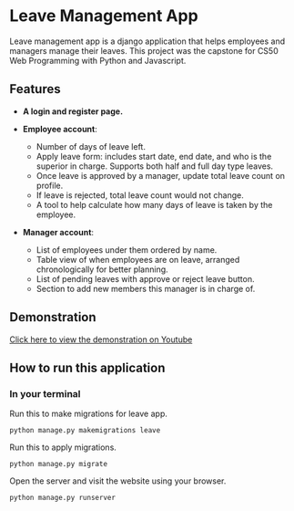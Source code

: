 # Leave Management App
Leave management app is a django application that helps employees and managers manage their leaves. This project was the capstone for CS50 Web Programming with Python and Javascript. 

## Features

- **A login and register page.**

- **Employee account**:
  - Number of days of leave left.
  - Apply leave form: includes start date, end date, and who is the superior in charge. Supports both half and full day type leaves.
  - Once leave is approved by a manager, update total leave count on profile.
  - If leave is rejected, total leave count would not change.
  - A tool to help calculate how many days of leave is taken by the employee.

- **Manager account**:
  - List of employees under them ordered by name.
  - Table view of when employees are on leave, arranged chronologically for better planning.
  - List of pending leaves with approve or reject leave button.
  - Section to add new members this manager is in charge of.

## Demonstration 

[Click here to view the demonstration on Youtube](https://youtu.be/TVhaovQ0HVQ)

## How to run this application

### In your terminal

Run this to make migrations for leave app.

```shell
python manage.py makemigrations leave
```

Run this to apply migrations.

```shell
python manage.py migrate
```

Open the server and visit the website using your browser.

```shell
python manage.py runserver
```
